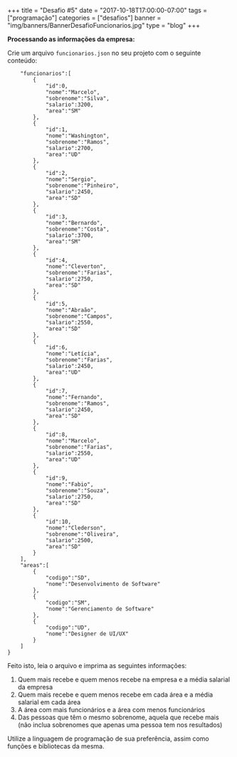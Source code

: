 +++
title = "Desafio #5"
date = "2017-10-18T17:00:00-07:00"
tags = ["programação"]
categories = ["desafios"]
banner = "img/banners/BannerDesafioFuncionarios.jpg"
type = "blog"
+++

**Processando as informações da empresa:**

Crie um arquivo `funcionarios.json` no seu projeto com o seguinte conteúdo:

```{
    "funcionarios":[
        {
            "id":0,
            "nome":"Marcelo",
            "sobrenome":"Silva",
            "salario":3200,
            "area":"SM"
        },
        {
            "id":1,
            "nome":"Washington",
            "sobrenome":"Ramos",
            "salario":2700,
            "area":"UD"
        },
        {
            "id":2,
            "nome":"Sergio",
            "sobrenome":"Pinheiro",
            "salario":2450,
            "area":"SD"
        },
        {
            "id":3,
            "nome":"Bernardo",
            "sobrenome":"Costa",
            "salario":3700,
            "area":"SM"
        },
        {
            "id":4,
            "nome":"Cleverton",
            "sobrenome":"Farias",
            "salario":2750,
            "area":"SD"
        },
        {
            "id":5,
            "nome":"Abraão",
            "sobrenome":"Campos",
            "salario":2550,
            "area":"SD"
        },
        {
            "id":6,
            "nome":"Letícia",
            "sobrenome":"Farias",
            "salario":2450,
            "area":"UD"
        },
        {
            "id":7,
            "nome":"Fernando",
            "sobrenome":"Ramos",
            "salario":2450,
            "area":"SD"
        },
        {
            "id":8,
            "nome":"Marcelo",
            "sobrenome":"Farias",
            "salario":2550,
            "area":"UD"
        },
        {
            "id":9,
            "nome":"Fabio",
            "sobrenome":"Souza",
            "salario":2750,
            "area":"SD"
        },
        {
            "id":10,
            "nome":"Clederson",
            "sobrenome":"Oliveira",
            "salario":2500,
            "area":"SD"
        }
    ],
    "areas":[
        {
            "codigo":"SD",
            "nome":"Desenvolvimento de Software"
        },
        {
            "codigo":"SM",
            "nome":"Gerenciamento de Software"
        },
        {
            "codigo":"UD",
            "nome":"Designer de UI/UX"
        }
    ]
}
```

Feito isto, leia o arquivo e imprima as seguintes informações:

1. Quem mais recebe e quem menos recebe na empresa e a média salarial da empresa
2. Quem mais recebe e quem menos recebe em cada área e a média salarial em cada área
3. A área com mais funcionários e a área com menos funcionários
4. Das pessoas que têm o mesmo sobrenome, aquela que recebe mais (não inclua sobrenomes que apenas uma pessoa tem nos resultados)

Utilize a linguagem de programação de sua preferência, assim como funções e bibliotecas da mesma.